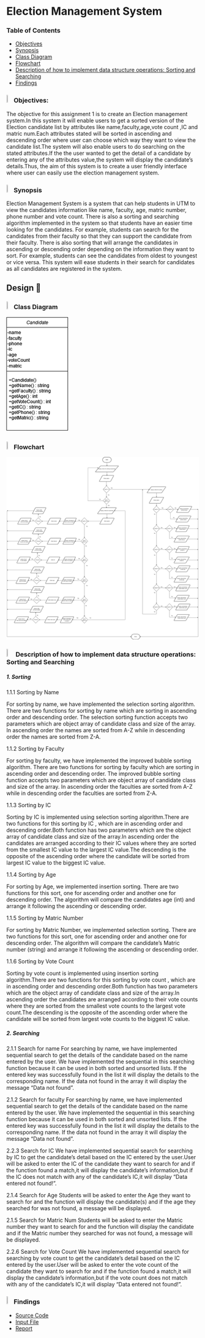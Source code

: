# Election Management System

### Table of Contents
- [Objectives](#-objectives)
- [Synopsis](#-synopsis)
- [Class Diagram](#-class-diagram)
- [Flowchart](#-flowchart)
- [Description of how to implement data structure operations: Sorting and Searching](#-description-of-how-to-implement-data-structure-operations-sorting-and-searching)
- [Findings](#-Findings)

  
### <img src="https://github.com/jjn7702/SECJ2013-DSA/assets/128120717/bc7e2df3-d20d-457c-b9fb-e0574b6a740e" width="3%" height="3%"> Objectives:
The objective for this assignment 1 is to create an Election management system.In this system it will enable users to get a sorted version of the Election candidate list by attributes like name,faculty,age,vote count ,IC and matric num.Each attributes stated will be sorted in ascending and descending order where user can choose which way they want to view the candidate list.The system will also enable users to do searching on the stated attributes.If the the user wanted to get the detail of a candidate by entering any of the attributes value,the system will display the candidate’s details.Thus, the aim of this system is to create a user friendly interface where user can easily use the election management system.


### <img src="https://github.com/jjn7702/SECJ2013-DSA/assets/128120717/ac62ef65-848d-41a6-97c2-1ff40be8ecd3" width="3%" height="3%"> Synopsis

Election Management System is a system that can help students in UTM to view the candidates information like name, faculty, age, matric number, phone number and vote count. There is also a sorting and searching algorithm implemented in the system so that students have an easier time looking for the candidates. For example, students can search for the candidates from their faculty so that they can support the candidate from their faculty. There is also sorting that will arrange the candidates in ascending or descending order depending on the information they want to sort. For example, students can see the candidates from oldest to youngest or vice versa. This system will ease students in their search for candidates as all candidates are registered in the system. 


## Design 🎨


### <img src="https://github.com/jjn7702/SECJ2013-DSA/assets/128120717/b7b1299f-ead1-4e66-ad2e-95b901f4f03c" width="3%" height="3%"> Class Diagram

![1](https://github.com/jjn7702/SECJ2013-DSA/blob/main/Submission/sec04/Agent%20P/images/classDIAGRAM.png)

### <img src="https://github.com/jjn7702/SECJ2013-DSA/assets/128120717/8b3596b0-7214-4cc8-b868-9ab2a0314386" width="3%" height="3%"> Flowchart

![2](https://github.com/jjn7702/SECJ2013-DSA/blob/main/Submission/sec04/Agent%20P/images/Ass1%20(1).jpg)

### <img src="https://github.com/jjn7702/SECJ2013-DSA/assets/128120717/fabaacbe-18c1-4f64-a3a5-e1b40e910e71" width="4%" height="4%"> Description of how to implement data structure operations: Sorting and Searching
##### 1. Sorting

1.1.1 Sorting by Name

For sorting by name, we have implemented the selection sorting algorithm. There are two functions for sorting by name which are sorting in ascending order and descending order. The selection sorting function accepts two parameters which are object array of candidate class and size of the array. In ascending order the names are sorted from A-Z while in descending order the names are sorted from Z-A. 

1.1.2 Sorting by Faculty

For sorting by faculty, we have implemented the improved bubble sorting algorithm. There are two functions for sorting by faculty which are sorting in ascending order and descending order. The improved bubble sorting function accepts two parameters which are object array of candidate class and size of the array. In ascending order the faculties are sorted from A-Z while in descending order the faculties are sorted from Z-A.

1.1.3 Sorting by IC

Sorting by IC is implemented using selection sorting algorithm.There are two functions for this sorting by IC , which are in ascending order and descending order.Both function has two parameters which are the object array of candidate class and size of the array.In ascending order the candidates are arranged according to their IC values where they are sorted from the smallest IC value to the largest IC value.The descending is the opposite of the ascending order where the candidate will be sorted from largest IC value to the biggest IC value.


1.1.4 Sorting by Age

For sorting by Age, we implemented insertion sorting. There are two functions for this sort, one for ascending order and another one for descending order. The algorithm will compare the candidates age (int) and arrange it following the ascending or descending order.

1.1.5 Sorting  by Matric Number

For sorting by 	Matric Number, we implemented selection sorting. There are two functions for this sort, one for ascending order and another one for descending order. The algorithm will compare the candidate’s Matric number (string) and arrange it following the ascending or descending order.

1.1.6 Sorting by Vote Count

Sorting by vote count is implemented using insertion sorting algorithm.There are two functions for this sorting by vote count , which are in ascending order and descending order.Both function has two parameters which  are the object array of candidate class and size of the array.In ascending order the candidates are arranged according to their vote counts where they are sorted from the smallest vote counts to the largest vote count.The descending is the opposite of the ascending order where the candidate will be sorted from largest vote counts to the biggest IC value.

    
##### 2. Searching

2.1.1 Search for name
For searching by name, we have implemented sequential search to get the details of the candidate based on the name entered by the user. We have implemented the sequential in this searching function because it can be used in both sorted and unsorted lists. If the entered key was successfully found in the list it will display the details to the corresponding name. If the data not found in the array it will display the message “Data not found”.

2.1.2 Search for faculty
For searching by name, we have implemented sequential search to get the details of the candidate based on the name entered by the user. We have implemented the sequential in this searching function because it can be used in both sorted and unsorted lists. If the entered key was successfully found in the list it will display the details to the corresponding name. If the data not found in the array it will display the message “Data not found”.

2.2.3 Search for IC
We have implemented sequential search for searching by IC to get the candidate’s detail based on the IC entered by the user.User will be asked to enter the IC of the candidate they want to search for and if the function found a match,it will display the candidate’s information,but if the IC does not match with any of the candidate’s IC,it will display “Data entered not found!”.

2.1.4 Search for Age
Students will be asked to enter the Age they want to search for and the function will display the candidate(s) and if the age they searched for was not found, a message will be displayed. 

2.1.5 Search for Matric Num
Students will be asked to enter the Matric number they want to search for and the function will display the candidate and if the Matric number they searched for was not found, a message will be displayed. 

2.2.6 Search for Vote Count
We have implemented sequential search for searching by vote count to get the candidate’s detail based on the IC entered by the user.User will be asked to enter the vote count of the candidate they want to search for and if the function found a match,it will display the candidate’s information,but if the vote count does not match with any of the candidate’s IC,it will display “Data entered not found!”.



### <img src="https://github.com/jjn7702/SECJ2013-DSA/blob/main/images/folder.png" width="3%" height="3%"> Findings 

- [Source Code](https://github.com/jjn7702/SECJ2013-DSA/blob/main/Submission/sec04/Agent%20P/ass1/Assignment1.cpp)
- [Input File](https://github.com/jjn7702/SECJ2013-DSA/blob/main/Submission/sec04/Agent%20P/ass1/cand.csv)
- [Report]()






